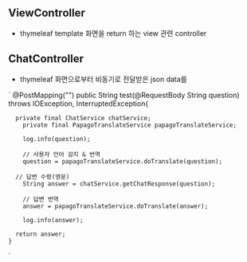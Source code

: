 ## ViewController
- thymeleaf template 화면을 return 하는 view 관련 controller

## ChatController
- thymeleaf 화면으로부터 비동기로 전달받은 json data를 

`
@PostMapping("")
    public String test(@RequestBody String question) throws IOException, InterruptedException{
      
      private final ChatService chatService;
	    private final PapagoTranslateService papagoTranslateService;
    
    	log.info(question);
    	
    	// 사용자 언어 감지 & 번역
    	question = papagoTranslateService.doTranslate(question);

      // 답변 수령(영문)
    	String answer = chatService.getChatResponse(question);

    	// 답변 번역
    	answer = papagoTranslateService.doTranslate(answer);
    	
    	log.info(answer);
    	
      return answer;
    }
`

